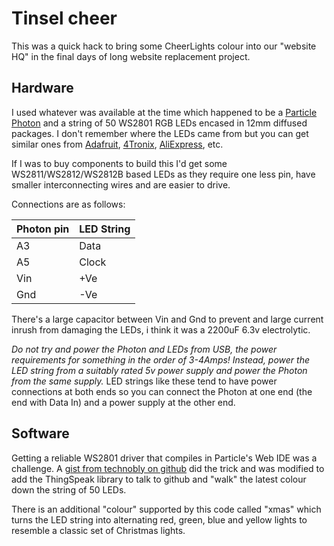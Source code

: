 # Tinsel cheer

This was a quick hack to bring some CheerLights colour into our "website HQ" in the final days of long website replacement project.

## Hardware

I used whatever was available at the time which happened to be a [Particle Photon](https://store.particle.io/collections/photon) and a string of 50 WS2801 RGB LEDs encased in 12mm diffused packages. I don't remember where the LEDs came from but you can get similar ones from [Adafruit](https://www.adafruit.com/products/322), [4Tronix](http://4tronix.co.uk/store/index.php?rt=product/product&product_id=214), [AliExpress](http://www.aliexpress.com/item/50pcs-12mm-IP65-Waterproof-WS2801-RGB-LED-Pixels-Modules-with-WS2801-IC-Addressable-Color/663520530.html), etc.

If I was to buy components to build this I'd get some WS2811/WS2812/WS2812B based LEDs as they require one less pin, have smaller interconnecting wires and are easier to drive.

Connections are as follows:

Photon pin | LED String
-----------|-----------
A3         | Data
A5         | Clock
Vin        | +Ve
Gnd        | -Ve

There's a large capacitor between Vin and Gnd to prevent and large current inrush from damaging the LEDs, i think it was a 2200uF 6.3v electrolytic.

*Do not try and power the Photon and LEDs from USB, the power requirements for something in the order of 3-4Amps! Instead, power the LED string from a suitably rated 5v power supply and power the Photon from the same supply.* LED strings like these tend to have power connections at both ends so you can connect the Photon at one end (the end with Data In) and a power supply at the other end.

## Software

Getting a reliable WS2801 driver that compiles in Particle's Web IDE was a challenge. A [gist from technobly on github](https://gist.github.com/technobly/8339548) did the trick and was modified to add the ThingSpeak library to talk to github and "walk" the latest colour down the string of 50 LEDs.

There is an additional "colour" supported by this code called "xmas" which turns the LED string into alternating red, green, blue and yellow lights to resemble a classic set of Christmas lights.